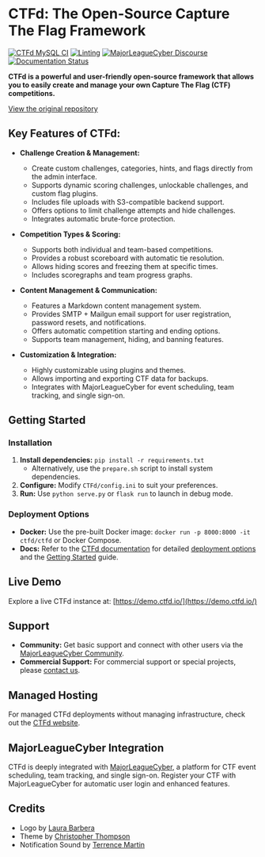 # CTFd: The Open-Source Capture The Flag Framework

[![CTFd MySQL CI](https://github.com/CTFd/CTFd/workflows/CTFd%20MySQL%20CI/badge.svg?branch=master)](https://github.com/CTFd/CTFd/actions)
[![Linting](https://github.com/CTFd/CTFd/workflows/Linting/badge.svg?branch=master)](https://github.com/CTFd/CTFd/actions)
[![MajorLeagueCyber Discourse](https://img.shields.io/discourse/status?server=https%3A%2F%2Fcommunity.majorleaguecyber.org%2F)](https://community.majorleaguecyber.org/)
[![Documentation Status](https://api.netlify.com/api/v1/badges/6d10883a-77bb-45c1-a003-22ce1284190e/deploy-status)](https://docs.ctfd.io)

**CTFd is a powerful and user-friendly open-source framework that allows you to easily create and manage your own Capture The Flag (CTF) competitions.**

[View the original repository](https://github.com/CTFd/CTFd)

## Key Features of CTFd:

*   **Challenge Creation & Management:**
    *   Create custom challenges, categories, hints, and flags directly from the admin interface.
    *   Supports dynamic scoring challenges, unlockable challenges, and custom flag plugins.
    *   Includes file uploads with S3-compatible backend support.
    *   Offers options to limit challenge attempts and hide challenges.
    *   Integrates automatic brute-force protection.

*   **Competition Types & Scoring:**
    *   Supports both individual and team-based competitions.
    *   Provides a robust scoreboard with automatic tie resolution.
    *   Allows hiding scores and freezing them at specific times.
    *   Includes scoregraphs and team progress graphs.

*   **Content Management & Communication:**
    *   Features a Markdown content management system.
    *   Provides SMTP + Mailgun email support for user registration, password resets, and notifications.
    *   Offers automatic competition starting and ending options.
    *   Supports team management, hiding, and banning features.

*   **Customization & Integration:**
    *   Highly customizable using plugins and themes.
    *   Allows importing and exporting CTF data for backups.
    *   Integrates with MajorLeagueCyber for event scheduling, team tracking, and single sign-on.

## Getting Started

### Installation

1.  **Install dependencies:** `pip install -r requirements.txt`
    *   Alternatively, use the `prepare.sh` script to install system dependencies.
2.  **Configure:** Modify `CTFd/config.ini` to suit your preferences.
3.  **Run:** Use `python serve.py` or `flask run` to launch in debug mode.

### Deployment Options

*   **Docker:** Use the pre-built Docker image: `docker run -p 8000:8000 -it ctfd/ctfd` or Docker Compose.
*   **Docs:** Refer to the [CTFd documentation](https://docs.ctfd.io/) for detailed [deployment options](https://docs.ctfd.io/docs/deployment/installation) and the [Getting Started](https://docs.ctfd.io/tutorials/getting-started/) guide.

## Live Demo

Explore a live CTFd instance at: [https://demo.ctfd.io/](https://demo.ctfd.io/)

## Support

*   **Community:** Get basic support and connect with other users via the [MajorLeagueCyber Community](https://community.majorleaguecyber.org/).
*   **Commercial Support:** For commercial support or special projects, please [contact us](https://ctfd.io/contact/).

## Managed Hosting

For managed CTFd deployments without managing infrastructure, check out the [CTFd website](https://ctfd.io/).

## MajorLeagueCyber Integration

CTFd is deeply integrated with [MajorLeagueCyber](https://majorleaguecyber.org/), a platform for CTF event scheduling, team tracking, and single sign-on. Register your CTF with MajorLeagueCyber for automatic user login and enhanced features.

## Credits

*   Logo by [Laura Barbera](http://www.laurabb.com/)
*   Theme by [Christopher Thompson](https://github.com/breadchris)
*   Notification Sound by [Terrence Martin](https://soundcloud.com/tj-martin-composer)